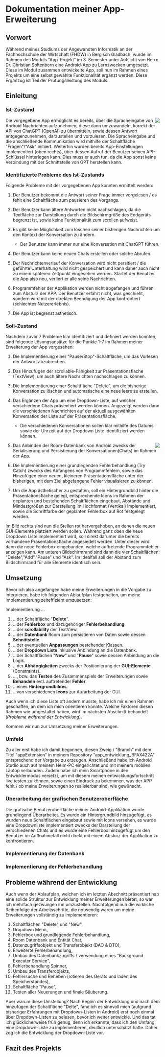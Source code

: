 # Dokumentation meiner App-Erweiterung
## Vorwort
Während meines Studiums der Angewandten Informatik an der Fachhochschule der Wirtschaft (FHDW) in Bergisch Gladbach, wurde 
im Rahmen des Moduls "App-Projekt" im 3. Semester unter Aufsicht von Herrn Dr. Christian Soltenborn eine Android-App zu Lernzwecken umgesetzt. 
Diese im Modul zusammen entwickelte App, soll nun im Rahmen eines Projekts um eine selbst gewählte Funktionalität ergänzt werden.
Diese Ergänzug ist Teil der Prüfungsleistung des Moduls.

## Einleitung
### Ist-Zustand
<img align="right" src="https://github.com/PapeMarc/app_entwicklung_BFAX422A/assets/147148804/f097dba3-30cd-4b08-a944-e2b03a0be358" padding="5">
Die vorgegebene App ermöglicht es bereits, über die Spracheingabe von Android Nachrichten aufzunehmen,
diese dann umzuwandeln, korrekt der API von ChatGPT (OpenAI) zu übermitteln, sowie dessen Antwort entgegenzunehmen, darzustellen und vorzulesen.
Die Spracheingabe und die anschließende Kommunikation wird mithilfe der Schaltfläche "Fragen"/"Ask" initiiert.
Weiterhin wurden bereits App-Einstellungen implementiert (oben rechts), über dessen Aufruf der Benutzer seinen API-Schlüssel hinterlegen kann. 
Dies muss er auch tun, da die App sonst keine Verbindung mit der Schnittstelle von GPT herstellen kann.

### Identifizierte Probleme des Ist-Zustands
Folgende Probleme mit der vorgegebenen App konnten ermittelt werden:

1. Der Benutzer bekommt die Antwort seiner Frage immer vorgelesen / es fehlt eine Schaltfläche zum pausieren des Vorgangs.

2. Der Benutzer kann ältere Antworten nicht nachschlagen, da die Textfläche zur Darstellung durch die Bildschirmgröße des Endgeräts begrenzt ist,
   sowie keine Funktionalität zum scrollen aufweist.

3. Es gibt keine Möglichkeit zum löschen seiner bisherigen Nachrichten um den Kontext der Konversation zu ändern.
   - Der Benutzer kann immer nur eine Konversation mit ChatGPT führen.

4. Der Benutzer kann keine neuen Chats erstellen oder solche Abrufen.

5. Der Nachrichtenverlauf der Konversation wird nicht persitiert / die geführte Unterhaltung wird nicht gespeichert und kann daher auch nicht zu einem
   späteren Zeitpunkt eingesehen werden. Startet der Benutzer die App also neu, verliert er alle seine Nachrichten.

6. Programmfehler der Applikation werden nicht abgefangen und führen zum Absturz der APP. Der Benutzer erfährt nicht, was geschieht, sondern wird mit der direkten Beendigung der App konfrontiert (schlechtes Nutzererlebnis). 

7. Die App ist begrenzt ästhetisch.

### Soll-Zustand
Nachdem zuvor 7 Probleme klar identifiziert und definiert werden konnten, sind folgende Lösungsansätze für die Punkte 1-7 im Rahmen meiner Erweiterung der App vorgesehen:

1. Die Implementierung einer "Pause/Stop"-Schaltfläche, um das Vorlesen der Antwort abzubrechen.

2. Das Hinzufügen der scrollable-Fähigkeit zur Präsentationsfläche (TextView), um auch ältere Nachrichten nachschlagen zu können.

3. Die Implementierung einer Schaltfläche "Delete", um die bisherige Konversation zu löschen und automatische eine neue leere zu erstellen.

4. Das Ergänzen der App um eine Dropdown-Liste, auf welcher verschiedene Chats präsentiert werden können. Angezeigt werden dann die verschiedenen Nachrichten auf der aktuell ausgewählten Konversation der Liste auf der Präsentationsfläche.
   - Die verschiedenen Konversationen sollen klar mithilfe des Datums sowie der Uhrzeit auf der Dropdown Liste identifiziert werden können. 
<img align="right" src="https://github.com/PapeMarc/app_entwicklung_BFAX422A/assets/147148804/69ddb012-eda8-4f0f-8ecd-1e9e616cd6f6" padding="5">

5. Das Anbinden der Room-Datenbank von Android zwecks der Serialisierung und Persistierung der Konversationen(Chats) im Rahmen der App.

6. Die Implementierung einer grundlegenden Fehlerbehandlung (Try Catch) zwecks des Abfangens von Programmfehlern, sowie das Hinzufügen einer neuen, kleineren Präsentationsfläche unter der bisherigen, mit dem Ziel abgefangene Fehler visualisieren zu können.

7. Um die App ästhetischer zu gestalten, soll ein Hintergrundbild hinter die Präsentationsfläche gelegt, entsprechende Icons im Rahmen der geplanten und bestehenden Schaltflächen eingebaut, Abstände und Mindestgrößen zur Darstellung im Hochformat (Vertikal) implementiert, sowie die Schriftfarbe der geplanten Fehlerbox auf Rot festgelegt werden.

Im Bild rechts sind nun die Stellen rot hervorgehoben, an denen die neuen GUI-Elemente platziert werden sollen. 
Während ganz oben die neue Dropdown Liste implementiert wird, soll direkt darunter die bereits vorhandene Präsentationsfläche angesiedelt werden. 
Unter dieser wird dann die neue Fehlerbox eingebunden, welche auftretende Programmfehler anzeigen kann. 
Am unteren Bildschirmrand sind dann die vier Schaltflächen: "Delete","Add","Pause" und "Ask".
Im Idealfall soll der Abstand zum Bildschirmrand für alle Elemente identisch sein.


## Umsetzung

Bevor ich also angefangen habe meine Erweiterungen in die Vorgabe zu integrieren, habe ich folgenden Ablaufplan festgehalten, um meine Implementierung zeiteffizient umzusetzen:

Implementierung ...
1. ...der Schaltfläche "**Delete**".
2. ...der **Fehlerbox** und dazugehöriger **Fehlerbehandlung**.
3. ...der **scrollability** der TextView.
4. ...der **Datenbank** Room zum persistieren von Daten sowie dessen **Schnittstelle**.
5. ...der eventuellen **Anpassungen** bestehender Klassen.
6. ...der **Dropdown Liste** inklusive Anbindung an die Datenbank.
7. ...der Schaltflächen "**New**" und "**Pause**" sowie dessen Anbindung an die Logik.
8. ...der **Abhängigkeiten** zwecks der Positionierung der **GUI-Elemente** (Constraints).
9. ..., bzw. das **Testen** des Zusammenspiels der Erweiterungen sowie **Behandeln** evtl. auftretender **Fehler**.
10. ...eines **Hintergrundbildes**.
11. ...von verschiedenen **Icons** zur Aufarbeitung der GUI.

Auch wenn ich diese Liste oft ändern musste, habe ich mir einen Rahmen geschaffen, an dem ich mich orientieren konnte. Welche Faktoren diesen Rahmen wie umgestaltet haben, wird im nächsten Abschnitt behandelt (*Probleme während der Entwicklung*).

Kommen wir nun zur Umsetzung meiner Erweiterungen.

### Umfeld
Zu aller erst habe ich damit begonnen, diesen Zweig / "Branch" mit dem Titel "appExtension" in meinem Repository "app_entwicklung_BFAX422A" entsprechend der Vorgabe zu erzeugen.
Anschließend habe ich Android Studio auch auf meinem Heim-PC eingerichtet und mit meinem mobilen Laptop verbunden.
Zudem habe ich mein Smartphone in den Entwicklermodus versetzt, um mit diesem meinen entwicklungsfortschritt live testen zu können, sowie einen Eindruck
zu bekommen, was der APP fehlt / ob meine Erweiterungen so realisierbar sind, wie gewünscht.

### Überarbeitung der grafischen Benutzeroberfläche
Die grafische Benutzeroberfläche meiner Android-Applikation wurde grundlegend Überarbeitet. 
Es wurde ein Hintergrundbild hinzugefügt, es wurden neue Schaltflächen eingebaut sowie mit Icons versehen,
es wurde eine Dropdownliste implementiert zwecks der Darstellung der verschiedenen Chats und es wurde eine 
Fehlerbox hinzugefügt um den Benutzer im Außnahmefall nicht direkt mit einem Absturz der Applikation zu konfrontieren.

### Implementierung der Datenbank
### Implementierung der Fehlerbehandlung

## Probleme während der Entwicklung

Auch wenn der Ablaufplan, welchen ich im letzten Abschnitt präsentiert hab eine solide Struktur zur Entwicklung meiner Erweiterungen bietet, so war ich mehrfach gezwungen ihn umzustellen. Nachfolgend nun die wirkliche Reihenfolge der Arbeitsschritte, die notwendig waren um meine Erweiterungen vollständig zu implementieren:

1. Schaltflächen "Delete" und "New",
2. Dropdown Menü,
3. Fehlerbox und grundlegende Fehlerbehandlung,
4. Room Datenbank und Entität Chat,
5. Datenzugriffsobjekt und Transferobjekt (DAO & DTO),
6. Erweiterte Fehlerbehandlung,
7. Umbau des Datenbankzugriffs / verwendung eines "Background Executer Service",
8. Fehlerbehandlung Spinner,
9. Umbau des Transferobjekts,
10. Fehlersuche und Beheben (rotieren des Geräts und laden des Speicherstandes),
11. Schaltfläche "Pause",
12. Testen aller Neuerungen und finale Säuberung.

Aber warum diese Umstellung? Nach Beginn der Entwicklung und nach dem hinzufügen der Schaltfläche "Delte", 
fand ich es sinnvoll mich (aufgrund bisheriger Erfahrungen mit Dropdown-Listen in Android) erst noch einmal
über Dropdown-Listen zu belesen, bevor ich weiter entwickle. Und das tat ich glücklicherweise früh genug,
denn ich erkannte, dass ich den Umfang, eine Dropdown-Liste zu implementieren, deutlich unterschätzt hatte. 
Daher zog ich die Entwicklung der Dropdown-Liste vor.


## Fazit des Projekts
